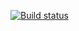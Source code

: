 [![Build status](https://ci.appveyor.com/api/projects/status/omw7k4nu4w8xnguu?svg=true)](https://ci.appveyor.com/project/noIrLv/autol3)
